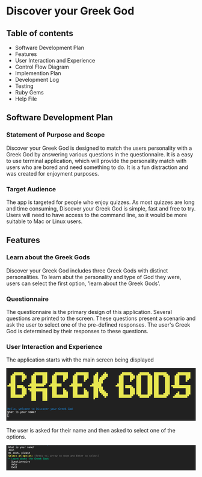 # Discover your Greek God

## Table of contents

- Software Development Plan
- Features
- User Interaction and Experience
- Control Flow Diagram
- Implemention Plan
- Development Log
- Testing
- Ruby Gems
- Help File

## Software Development Plan

### Statement of Purpose and Scope

Discover your Greek God is designed to match the users personality with a Greek God by answering various questions in the questionnaire. It is a easy to use terminal application, which will provide the personality match with users who are bored and need something to do. It is a fun distraction and was created for enjoyment purposes.

### Target Audience

The app is targeted for people who enjoy quizzes. As most quizzes are long and time consuming, Discover your Greek God is simple, fast and free to try. Users will need to have access to the command line, so it would be more suitable to Mac or Linux users.

## Features

### Learn about the Greek Gods

Discover your Greek God includes three Greek Gods with distinct personalities. To learn abut the personality and type of God they were, users can select the first option, 'learn about the Greek Gods'.

### Questionnaire

The questionnaire is the primary design of this application. Several questions are printed to the screen. These questions present a scenario and ask the user to select one of the pre-defined responses. The user's Greek God is determined by their responses to these questions.

### User Interaction and Experience

The application starts with the main screen being displayed

![start](docs/start.png)

The user is asked for their name and then asked to select one of the options.

![menu](docs/menu.png)

